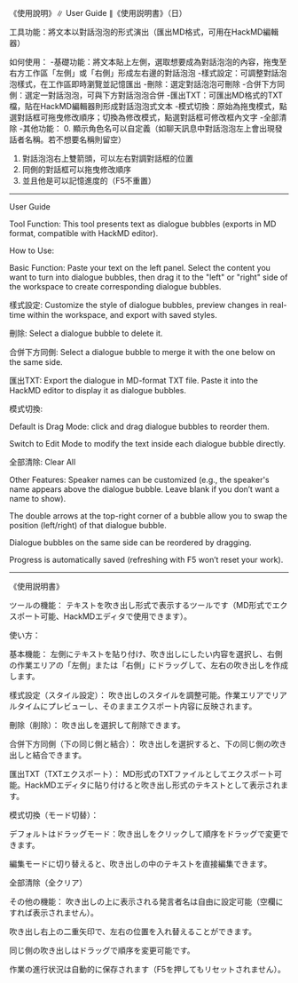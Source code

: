 《使用說明》∥ User Guide ∥《使用説明書》（日）

工具功能：將文本以對話泡泡的形式演出（匯出MD格式，可用在HackMD編輯器）

如何使用：
-基礎功能：將文本貼上左側，選取想要成為對話泡泡的內容，拖曳至右方工作區「左側」或「右側」形成左右邊的對話泡泡
-樣式設定：可調整對話泡泡樣式，在工作區即時瀏覽並記憶匯出
-刪除：選定對話泡泡可刪除
-合併下方同側：選定一對話泡泡，可與下方對話泡泡合併
-匯出TXT：可匯出MD格式的TXT檔，貼在HackMD編輯器則形成對話泡泡式文本
-模式切換：原始為拖曳模式，點選對話框可拖曳修改順序；切換為修改模式，點選對話框可修改框內文字
-全部清除
-其他功能：
0. 顯示角色名可以自定義（如聊天訊息中對話泡泡左上會出現發話者名稱。若不想要名稱則留空）
1. 對話泡泡右上雙箭頭，可以左右對調對話框的位置
2. 同側的對話框可以拖曳修改順序
3. 並且他是可以記憶進度的（F5不重置）

---

User Guide

Tool Function:
This tool presents text as dialogue bubbles (exports in MD format, compatible with HackMD editor).

How to Use:

Basic Function: Paste your text on the left panel. Select the content you want to turn into dialogue bubbles, then drag it to the "left" or "right" side of the workspace to create corresponding dialogue bubbles.

樣式設定: Customize the style of dialogue bubbles, preview changes in real-time within the workspace, and export with saved styles.

刪除: Select a dialogue bubble to delete it.

合併下方同側: Select a dialogue bubble to merge it with the one below on the same side.

匯出TXT: Export the dialogue in MD-format TXT file. Paste it into the HackMD editor to display it as dialogue bubbles.

模式切換:

Default is Drag Mode: click and drag dialogue bubbles to reorder them.

Switch to Edit Mode to modify the text inside each dialogue bubble directly.

全部清除: Clear All

Other Features:
Speaker names can be customized (e.g., the speaker's name appears above the dialogue bubble. Leave blank if you don’t want a name to show).

The double arrows at the top-right corner of a bubble allow you to swap the position (left/right) of that dialogue bubble.

Dialogue bubbles on the same side can be reordered by dragging.

Progress is automatically saved (refreshing with F5 won’t reset your work).

---

《使用説明書》

ツールの機能：
テキストを吹き出し形式で表示するツールです（MD形式でエクスポート可能、HackMDエディタで使用できます）。

使い方：

基本機能： 左側にテキストを貼り付け、吹き出しにしたい内容を選択し、右側の作業エリアの「左側」または「右側」にドラッグして、左右の吹き出しを作成します。

樣式設定（スタイル設定）： 吹き出しのスタイルを調整可能。作業エリアでリアルタイムにプレビューし、そのままエクスポート内容に反映されます。

刪除（削除）： 吹き出しを選択して削除できます。

合併下方同側（下の同じ側と結合）： 吹き出しを選択すると、下の同じ側の吹き出しと結合できます。

匯出TXT（TXTエクスポート）： MD形式のTXTファイルとしてエクスポート可能。HackMDエディタに貼り付けると吹き出し形式のテキストとして表示されます。

模式切換（モード切替）：

デフォルトはドラッグモード：吹き出しをクリックして順序をドラッグで変更できます。

編集モードに切り替えると、吹き出しの中のテキストを直接編集できます。

全部清除（全クリア）

その他の機能：
吹き出しの上に表示される発言者名は自由に設定可能（空欄にすれば表示されません）。

吹き出し右上の二重矢印で、左右の位置を入れ替えることができます。

同じ側の吹き出しはドラッグで順序を変更可能です。

作業の進行状況は自動的に保存されます（F5を押してもリセットされません）。
